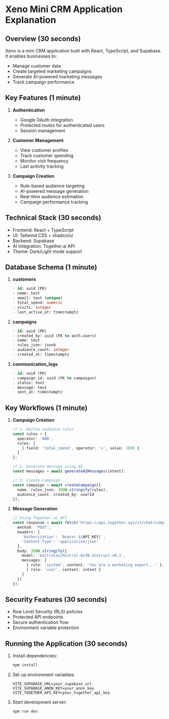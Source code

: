 # Xeno Mini CRM Application Explanation

## Overview (30 seconds)
Xeno is a mini CRM application built with React, TypeScript, and Supabase. It enables businesses to:
- Manage customer data
- Create targeted marketing campaigns
- Generate AI-powered marketing messages
- Track campaign performance

## Key Features (1 minute)
1. **Authentication**
   - Google OAuth integration
   - Protected routes for authenticated users
   - Session management

2. **Customer Management**
   - View customer profiles
   - Track customer spending
   - Monitor visit frequency
   - Last activity tracking

3. **Campaign Creation**
   - Rule-based audience targeting
   - AI-powered message generation
   - Real-time audience estimation
   - Campaign performance tracking

## Technical Stack (30 seconds)
- Frontend: React + TypeScript
- UI: Tailwind CSS + shadcn/ui
- Backend: Supabase
- AI Integration: Together.ai API
- Theme: Dark/Light mode support

## Database Schema (1 minute)
1. **customers**
   ```sql
   - id: uuid (PK)
   - name: text
   - email: text (unique)
   - total_spend: numeric
   - visits: integer
   - last_active_at: timestamptz
   ```

2. **campaigns**
   ```sql
   - id: uuid (PK)
   - created_by: uuid (FK to auth.users)
   - name: text
   - rules_json: jsonb
   - audience_count: integer
   - created_at: timestamptz
   ```

3. **communication_logs**
   ```sql
   - id: uuid (PK)
   - campaign_id: uuid (FK to campaigns)
   - status: text
   - message: text
   - sent_at: timestamptz
   ```

## Key Workflows (1 minute)

1. **Campaign Creation**
   ```typescript
   // 1. Define audience rules
   const rules = {
     operator: 'AND',
     rules: [
       { field: 'total_spend', operator: '>', value: 1000 }
     ]
   };

   // 2. Generate message using AI
   const messages = await generateAIMessages(intent);

   // 3. Create campaign
   const campaign = await createCampaign({
     name, rules_json: JSON.stringify(rules),
     audience_count, created_by: userId
   });
   ```

2. **Message Generation**
   ```typescript
   // Using Together.ai API
   const response = await fetch('https://api.together.xyz/v1/chat/completions', {
     method: 'POST',
     headers: {
       'Authorization': `Bearer ${API_KEY}`,
       'Content-Type': 'application/json'
     },
     body: JSON.stringify({
       model: 'mistralai/Mixtral-8x7B-Instruct-v0.1',
       messages: [
         { role: 'system', content: 'You are a marketing expert...' },
         { role: 'user', content: intent }
       ]
     })
   });
   ```

## Security Features (30 seconds)
- Row Level Security (RLS) policies
- Protected API endpoints
- Secure authentication flow
- Environment variable protection

## Running the Application (30 seconds)
1. Install dependencies:
   ```bash
   npm install
   ```

2. Set up environment variables:
   ```env
   VITE_SUPABASE_URL=your_supabase_url
   VITE_SUPABASE_ANON_KEY=your_anon_key
   VITE_TOGETHER_API_KEY=your_together_api_key
   ```

3. Start development server:
   ```bash
   npm run dev
   ```